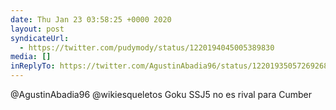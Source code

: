 ```yaml
---
date: Thu Jan 23 03:58:25 +0000 2020
layout: post
syndicateUrl:
  - https://twitter.com/pudymody/status/1220194045005389830
media: []
inReplyTo: https://twitter.com/AgustinAbadia96/status/1220193505726926851
---
```

@AgustinAbadia96 @wikiesqueletos Goku SSJ5 no es rival para Cumber

